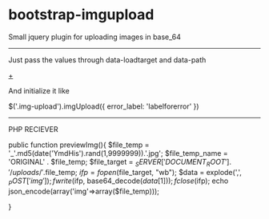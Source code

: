 bootstrap-imgupload
===================

Small jquery plugin for uploading images in base_64

*************************************

Just pass the values through data-loadtarget and data-path

<a href="#" class="btn-round pull-right btn-blue  img-upload" data-loadtarget='where_will_the_img_load' data-max='0' data-path="reciever" >+</a>

And initialize it like 

$('.img-upload').imgUpload({
	error_label: 'labelforerror'
})

*******************************
PHP RECIEVER

public function previewImg(){
		$file_temp = '_'.md5(date('YmdHis').rand(1,9999999)).'.jpg';
		$file_temp_name = 'ORIGINAL' . $file_temp;
		$file_target =  $_SERVER['DOCUMENT_ROOT']. '/uploads/'.$file_temp;
		$ifp = fopen($file_target, "wb"); 
		$data = explode(',', $_POST['img']);
		fwrite($ifp, base64_decode($data[1])); 
    	fclose($ifp); 
    	echo json_encode(array('img'=>array($file_temp)));
		
}